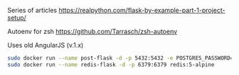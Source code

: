 Series of articles https://realpython.com/flask-by-example-part-1-project-setup/  
  
Autoenv for zsh https://github.com/Tarrasch/zsh-autoenv  
  
Uses old AngularJS (v.1.x)

```bash
sudo docker run --name post-flask -d -p 5432:5432 -e POSTGRES_PASSWORD=fred postgres:10-alpine
sudo docker run --name redis-flask -d -p 6379:6379 redis:5-alpine
```
